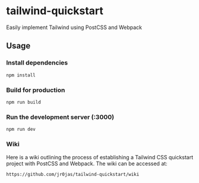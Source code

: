 # tailwind-quickstart
Easily implement Tailwind using PostCSS and Webpack

## Usage

### Install dependencies

```
npm install
```

### Build for production

```
npm run build
```

### Run the development server (:3000)

```
npm run dev
```

### Wiki 
Here is a wiki outlining the process of establishing a Tailwind CSS quickstart project with PostCSS and Webpack. The wiki can be accessed at:

```
https://github.com/jr0jas/tailwind-quickstart/wiki
```


